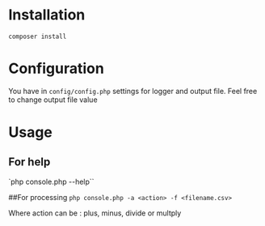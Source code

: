 # Installation

`composer install`

# Configuration
You have in `config/config.php` settings for logger and output file.
Feel free to change output file value

# Usage

## For help
`php console.php --help``

##For processing
`php console.php -a <action> -f <filename.csv>`

Where action can be : plus, minus, divide or multply